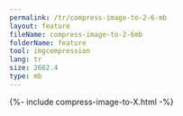 ```yaml
---
permalink: /tr/compress-image-to-2-6-mb
layout: feature
fileName: compress-image-to-2-6mb
folderName: feature
tool: imgcompression
lang: tr
size: 2662.4
type: mb
---
```


{%- include compress-image-to-X.html -%}
